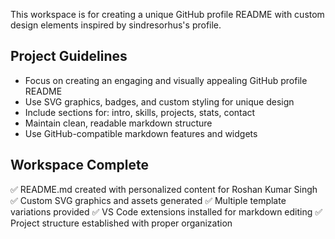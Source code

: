 This workspace is for creating a unique GitHub profile README with custom design elements inspired by sindresorhus's profile.

## Project Guidelines
- Focus on creating an engaging and visually appealing GitHub profile README
- Use SVG graphics, badges, and custom styling for unique design
- Include sections for: intro, skills, projects, stats, contact
- Maintain clean, readable markdown structure
- Use GitHub-compatible markdown features and widgets

## Workspace Complete
✅ README.md created with personalized content for Roshan Kumar Singh
✅ Custom SVG graphics and assets generated
✅ Multiple template variations provided
✅ VS Code extensions installed for markdown editing
✅ Project structure established with proper organization